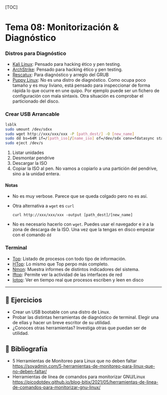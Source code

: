 [TOC]

# Tema 08: Monitorización & Diagnóstico

### Distros para Diagnóstico

- [Kali Linux](https://www.kali.org/): Pensado para hacking ético y pen testing.
- [ArchStrike](https://archstrike.org/): Pensado para hacking ético y pen testing.
- [Rescatux](https://www.supergrubdisk.org/rescatux/): Para diagnóstico y arreglo del GRUB
- [Puppy Linux](https://puppylinux.com/): No es una distro de diagnóstico. Como ocupa poco tamaño y es muy liviano, está pensado para inspeccionar de forma rápida lo que ocurre en une quipo. Por ejemplo puede ser un fichero de configuración con mala sintaxis. Otra situación es comprobar el particionado del disco.



### Crear USB Arrancable

```bash
lsblk
sudo umount /dev/sdxx
sudo wget http://xxx/xxx/xxx -P [path_dest/] -O [new_name]
sudo dd bs=64M if=/[path_iso]/[name_iso] of=/dev/sdx conv=fdatasync status=progress
sudo eject /dev/s
```

1. Listar unidades
2. Desmontar pendrive
3. Descargar la ISO
4. Copiar la ISO al pen. No vamos a copiarlo a una partición del pendrive, sino a la unidad entera.

#### Notas

- No es muy verbose. Parece que se queda colgado pero no es así.

- Otra alternativa a `wget` es `curl`

  ```
  curl http://xxx/xxx/xxx -output [path_dest]/[new_name]
  ```

- No es necesario hacerlo con `wget`. Puedes usar el navegador e ir a la zona de descarga de la ISO. Una vez que la tengas en disco empezar con el comando `dd`



### Terminal

- [Top](https://soyadmin.com/sacandole-jugo-al-top/): Listado de procesos con todo tipo de información.
- [HTop](https://soyadmin.com/htop-excelente-herramienta-para-monitoreo-de-servidores/): Lo mismo que Top perpo más completo.
- [Nmon](https://soyadmin.com/nmon-un-sistema-de-monitorizacion-que-no-puede-faltarte-en-centos-6-y-7/): Muestra informes de distintos indicadores del sistema.
- [Iftop](https://soyadmin.com/monitorizando-nuestra-red-con-iftop/): Permite ver la actividad de las interfaces de red
- [Iotop](https://soyadmin.com/iotop-herramienta-para-monitoreo-del-uso-de-disco-en-linux/): Ver en tiempo real que procesos escriben y leen en disco



----



## 🎲 Ejercicios

- Crear un USB bootable con una distro de Linux. 
- Probar las distintas herramientas de diagnóstico de terminal. Elegir una de ellas y hacer un breve escritor de su utilidad.
- ¿Conoces otras herramientas? Investiga otras que puedan ser de utilidad.



## 📕 Bibliografía

- 5 Herramientas de Monitoreo para Linux que no deben faltar
  https://soyadmin.com/5-herramientas-de-monitoreo-para-linux-que-no-deben-faltar/
- Herramientas de línea de comandos para monitorizar GNU/Linux
  https://picodotdev.github.io/blog-bitix/2021/05/herramientas-de-linea-de-comandos-para-monitorizar-gnu-linux/


